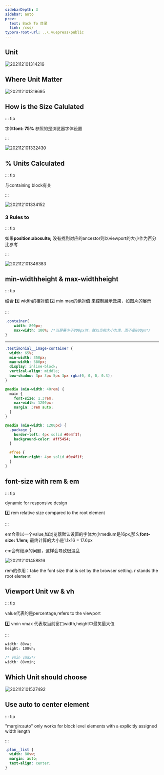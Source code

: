 ```yaml
---
sidebarDepth: 3
sidebar: auto
prev:
  text: Back To 目录
  link: /css/
typora-root-url: ..\.vuepress\public
---
```




## Unit

![202112101314216](/images/css/202112101314216.jpg)

## Where Unit Matter

![202112101319695](/images/css/202112101319695.jpg)

## How is the Size Calulated

::: tip

字体**font: 75%** 参照的是浏览器字体设置

:::

![202112101332430](/images/css/202112101332430.jpg)

## % Units Calculated

::: tip

与containing block有关

:::

![202112101334152](/images/css/202112101334152.jpg)

### 3 Rules to 

::: tip

如果**position:abosulte;** 没有找到对应的ancestor则以viewport的大小作为百分比参考

:::

![202112101346383](/images/css/202112101346383.jpg)

## min-widthheight & max-widthheight

::: tip

结合 :one: width的相对值 :two: min max的绝对值 来控制展示效果，如图片的展示

:::

```css
.container{
    width: 800px;
    max-width: 100%; /*当屏幕小于800px时，就以当前大小为准，而不是800px*/
}
```



--------

```css {2-4}
.testimonial__image-container {
  width: 65%;
  min-width: 350px;
  max-width: 580px;
  display: inline-block;
  vertical-align: middle;
  box-shadow: 3px 3px 5px 3px rgba(0, 0, 0, 0.3);
}
```

```css {4-5,9}
@media (min-width: 40rem) {
  main {
    font-size: 1.3rem;
    max-width: 1200px;
    margin: 3rem auto;
  }
}

@media (min-width: 1200px) {
  .package {
    border-left: 4px solid #0e4f1f;
    background-color: #ff5454;
  }

  #free {
    border-right: 4px solid #0e4f1f;
  }
}
```



## font-size with rem & em

::: tip

dynamic for responsive design

:one: rem relative size compared to the root element

:::

em会乘以一个value,如浏览器默认设置的字体大小medium是16px,那么**font-size: 1.1em;** 最终计算的大小是1.1x16  = 17.6px

em会有继承的问题，这样会导致很混乱

![202112101458816](/images/css/202112101458816.jpg)

rem的作用：take the font size that is set by the browser setting. r stands the root element

## Viewport Unit vw & vh

::: tip

value代表的是percentage,refers to the viewport

:one: vmin vmax 代表取当前窗口width,height中最笑最大值

:::

```css
width: 80vw;
height: 100vh;

/* vmin vmax*/ 
width: 80vmin;
```



## Which Unit should choose

![202112101527492](/images/css/202112101527492.jpg)

## Use auto to center element

::: tip

"margin:auto" only works for block level elements with a explicitly assigned width length

:::

``` css {2-3}
.plan__list {
  width: 80vw;
  margin: auto;
  text-align: center;
}
```

 

